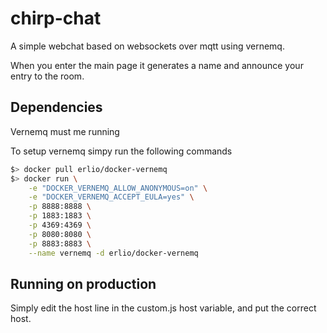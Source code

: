 # chirp-chat

A simple webchat based on websockets over mqtt using vernemq.

When you enter the main page it generates a name and announce your entry to the room.

## Dependencies

Vernemq must me running

To setup vernemq simpy run the following commands

```sh
$> docker pull erlio/docker-vernemq
$> docker run \
    -e "DOCKER_VERNEMQ_ALLOW_ANONYMOUS=on" \
    -e "DOCKER_VERNEMQ_ACCEPT_EULA=yes" \
    -p 8888:8888 \
    -p 1883:1883 \
    -p 4369:4369 \
    -p 8080:8080 \
    -p 8883:8883 \
    --name vernemq -d erlio/docker-vernemq 
```

## Running on production
Simply edit the host line in the custom.js host variable, and put the correct host.
